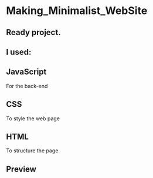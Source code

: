 # Making_Minimalist_WebSite
 
## Ready project.

## I  used:

## JavaScript
For the back-end
## CSS
To style the web page
## HTML
To structure the page

## Preview
